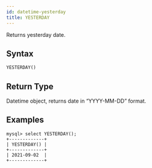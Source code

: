```yaml
---
id: datetime-yesterday
title: YESTERDAY
---
```


Returns yesterday date.

## Syntax

```sql
YESTERDAY()
```

## Return Type

Datetime object, returns date in “YYYY-MM-DD” format.

## Examples

```
mysql> select YESTERDAY();
+-------------+
| YESTERDAY() |
+-------------+
| 2021-09-02  |
+-------------+
```
